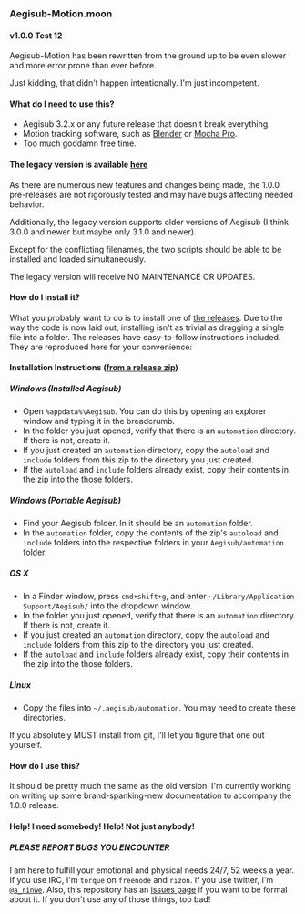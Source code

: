 ### Aegisub-Motion.moon ###

#### v1.0.0 Test 12 ####

Aegisub-Motion has been rewritten from the ground up to be even slower
and more error prone than ever before.

Just kidding, that didn't happen intentionally. I'm just incompetent.

#### What do I need to use this? ####

 - Aegisub 3.2.x or any future release that doesn't break everything.
 - Motion tracking software, such as [Blender][blender] or [Mocha Pro][mochapro].
 - Too much goddamn free time.

#### The legacy version is available [here][legacy]

As there are numerous new features and changes being made, the 1.0.0
pre-releases are not rigorously tested and may have bugs affecting
needed behavior.

Additionally, the legacy version supports older versions of Aegisub (I
think 3.0.0 and newer but maybe only 3.1.0 and newer).

Except for the conflicting filenames, the two scripts should be able to
be installed and loaded simultaneously.

The legacy version will receive NO MAINTENANCE OR UPDATES.

#### How do I install it? ####

What you probably want to do is to install one of [the
releases][releases]. Due to the way the code is now laid out, installing
isn't as trivial as dragging a single file into a folder. The releases
have easy-to-follow instructions included. They are reproduced here for
your convenience:

#### Installation Instructions ([from a release zip][releases])

##### Windows (Installed Aegisub)

- Open `%appdata%\Aegisub`. You can do this by opening an explorer window and typing it in the breadcrumb.
- In the folder you just opened, verify that there is an `automation` directory. If there is not, create it.
- If you just created an `automation` directory, copy the `autoload` and `include` folders from this zip to the directory you just created.
- If the `autoload` and `include` folders already exist, copy their contents in the zip into the those folders.

##### Windows (Portable Aegisub)

- Find your Aegisub folder. In it should be an `automation` folder.
- In the `automation` folder, copy the contents of the zip's `autoload` and `include` folders into the respective folders in your `Aegisub/automation` folder.

##### OS X

- In a Finder window, press `cmd+shift+g`, and enter `~/Library/Application Support/Aegisub/` into the dropdown window.
- In the folder you just opened, verify that there is an `automation` directory. If there is not, create it.
- If you just created an `automation` directory, copy the `autoload` and `include` folders from this zip to the directory you just created.
- If the `autoload` and `include` folders already exist, copy their contents in the zip into the those folders.

##### Linux

- Copy the files into `~/.aegisub/automation`. You may need to create these directories.

If you absolutely MUST install from git, I'll let you figure that one
out yourself.

#### How do I use this? ####

It should be pretty much the same as the old version. I'm currently
working on writing up some brand-spanking-new documentation to accompany
the 1.0.0 release.

#### Help! I need somebody! Help! Not just anybody! ####

##### PLEASE REPORT BUGS YOU ENCOUNTER

I am here to fulfill your emotional and physical needs 24/7, 52 weeks a
year. If you use IRC, I'm `torque` on `freenode` and `rizon`. If you use
twitter, I'm [`@a_rinwe`][twitter]. Also, this repository has an [issues
page][issues] if you want to be formal about it. If you don't use any of
those things, too bad!

[blender]: http://www.blender.org/
[mochapro]: http://www.imagineersystems.com/products/mocha-pro/
[legacy]: https://github.com/torque/Aegisub-Motion/tree/legacy
[releases]: https://github.com/torque/aegisub-motion/releases
[wiki]: https://github.com/torque/aegisub-motion/wiki
[twitter]: https://twitter.com/a_rinwe
[issues]: https://github.com/torque/aegisub-motion/issues

